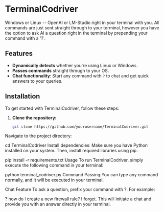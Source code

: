 # TerminalCodriver
Windows or Linux -- OpenAI or LM-Studio right in your terminal with you. All commands are just sent straight through to your terminal, however you have the option to ask AI a question right in the terminal by prepending your command with a '?'.

## Features

- **Dynamically detects** whether you're using Linux or Windows.
- **Passes commands** straight through to your OS.
- **Chat functionality**: Start any command with `?` to chat and get quick answers to your queries.

## Installation

To get started with TerminalCodriver, follow these steps:

1. **Clone the repository:**
   ```bash
   git clone https://github.com/yourusername/TerminalCodriver.git
Navigate to the project directory:

cd TerminalCodriver
Install dependencies: Make sure you have Python installed on your system. Then, install required libraries using pip:

pip install -r requirements.txt
Usage
To run TerminalCodriver, simply execute the following command in your terminal:

python terminal_codriver.py
Command Passing
You can type any command normally, and it will be executed in your terminal.

Chat Feature
To ask a question, prefix your command with ?. For example:

? how do I create a new firewall rule? I forget.
This will initiate a chat and provide you with an answer directly in your terminal.
